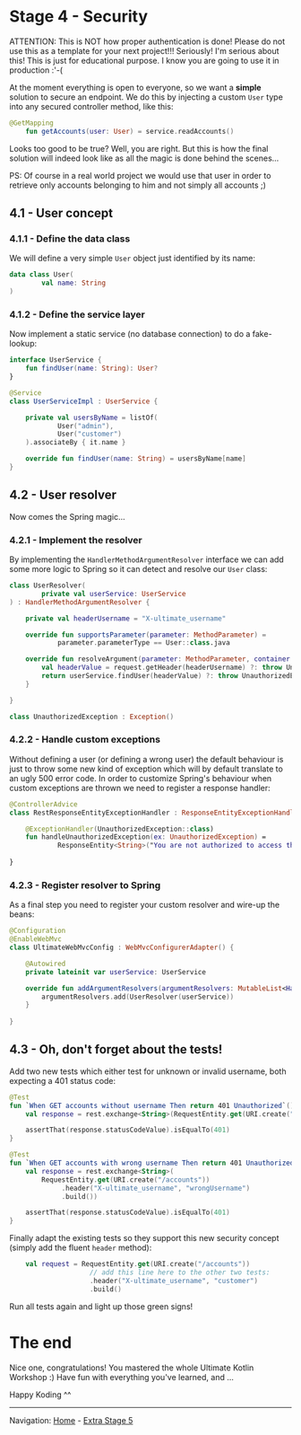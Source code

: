 # Stage 4 - Security

ATTENTION: This is NOT how proper authentication is done! Please do not use this as a template for your next project!!!
Seriously! I'm serious about this! This is just for educational purpose. I know you are going to use it in production :'-(

At the moment everything is open to everyone, so we want a __simple__ solution to secure an endpoint.
We do this by injecting a custom `User` type into any secured controller method, like this:

```kotlin
@GetMapping
    fun getAccounts(user: User) = service.readAccounts()
```

Looks too good to be true? Well, you are right.
But this is how the final solution will indeed look like as all the magic is done behind the scenes...

PS: Of course in a real world project we would use that user in order to retrieve only accounts belonging to him and
not simply all accounts ;)

## 4.1 - User concept

### 4.1.1 - Define the data class

We will define a very simple `User` object just identified by its name:

```kotlin
data class User(
        val name: String
)
```

### 4.1.2 - Define the service layer

Now implement a static service (no database connection) to do a fake-lookup:

```kotlin
interface UserService {
    fun findUser(name: String): User?
}

@Service
class UserServiceImpl : UserService {

    private val usersByName = listOf(
            User("admin"),
            User("customer")
    ).associateBy { it.name }

    override fun findUser(name: String) = usersByName[name]
}
```

## 4.2 - User resolver

Now comes the Spring magic...

### 4.2.1 - Implement the resolver

By implementing the `HandlerMethodArgumentResolver` interface we can add some more logic to Spring so it can detect and resolve our `User` class:

```kotlin
class UserResolver(
        private val userService: UserService
) : HandlerMethodArgumentResolver {

    private val headerUsername = "X-ultimate_username"

    override fun supportsParameter(parameter: MethodParameter) =
            parameter.parameterType == User::class.java

    override fun resolveArgument(parameter: MethodParameter, container: ModelAndViewContainer, request: NativeWebRequest, factory: WebDataBinderFactory): Any {
        val headerValue = request.getHeader(headerUsername) ?: throw UnauthorizedException()
        return userService.findUser(headerValue) ?: throw UnauthorizedException()
    }

}

class UnauthorizedException : Exception()
```


### 4.2.2 - Handle custom exceptions

Without defining a user (or defining a wrong user) the default behaviour is just to throw some new kind of exception which will by default translate to an ugly 500 error code.
In order to customize Spring's behaviour when custom exceptions are thrown we need to register a response handler:

```kotlin
@ControllerAdvice
class RestResponseEntityExceptionHandler : ResponseEntityExceptionHandler() {

    @ExceptionHandler(UnauthorizedException::class)
    fun handleUnauthorizedException(ex: UnauthorizedException) =
            ResponseEntity<String>("You are not authorized to access this page!", HttpStatus.UNAUTHORIZED)
            
}
```


### 4.2.3 - Register resolver to Spring

As a final step you need to register your custom resolver and wire-up the beans:

```kotlin
@Configuration
@EnableWebMvc
class UltimateWebMvcConfig : WebMvcConfigurerAdapter() {

    @Autowired
    private lateinit var userService: UserService

    override fun addArgumentResolvers(argumentResolvers: MutableList<HandlerMethodArgumentResolver>) {
        argumentResolvers.add(UserResolver(userService))
    }
    
}
```


## 4.3 - Oh, don't forget about the tests!

Add two new tests which either test for unknown or invalid username, both expecting a 401 status code:

```kotlin
@Test
fun `When GET accounts without username Then return 401 Unauthorized`() {
    val response = rest.exchange<String>(RequestEntity.get(URI.create("/accounts")).build())

    assertThat(response.statusCodeValue).isEqualTo(401)
}

@Test
fun `When GET accounts with wrong username Then return 401 Unauthorized`() {
    val response = rest.exchange<String>(
        RequestEntity.get(URI.create("/accounts"))
             .header("X-ultimate_username", "wrongUsername")
             .build())

    assertThat(response.statusCodeValue).isEqualTo(401)
}
```

Finally adapt the existing tests so they support this new security concept (simply add the fluent `header` method):

```kotlin
    val request = RequestEntity.get(URI.create("/accounts"))
                    // add this line here to the other two tests:
                    .header("X-ultimate_username", "customer")
                    .build()
```

Run all tests again and light up those green signs!

# The end

Nice one, congratulations! You mastered the whole Ultimate Kotlin Workshop :)
Have fun with everything you've learned, and ...

Happy Koding ^^

----
Navigation: [Home](../README.md) - [Extra Stage 5](Stage_5.md)
